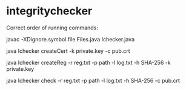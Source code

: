 # integritychecker

Correct order of running commands:


javac -XDignore.symbol.file Files.java Ichecker.java

java Ichecker createCert -k private.key -c pub.crt

java Ichecker createReg -r reg.txt -p path -l log.txt -h SHA-256 -k private.key

java Ichecker check -r reg.txt -p path -l log.txt -h SHA-256 -c pub.crt






